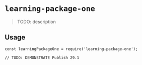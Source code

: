 # `learning-package-one`

> TODO: description

## Usage

```
const learningPackageOne = require('learning-package-one');

// TODO: DEMONSTRATE Publish 29.1
```
